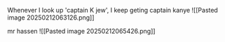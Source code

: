 Whenever I look up 'captain K jew', I keep geting captain kanye 
![[Pasted image 20250212063126.png]]


mr hassen
![[Pasted image 20250212065426.png]]